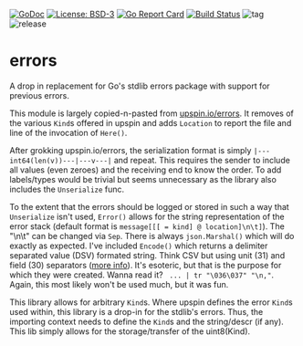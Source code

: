 [![GoDoc](https://godoc.org/github.com/henderjon/errors?status.svg)](https://godoc.org/github.com/henderjon/errors)
[![License: BSD-3](https://img.shields.io/badge/license-BSD--3-blue.svg)](https://img.shields.io/badge/license-BSD--3-blue.svg)
[![Go Report Card](https://goreportcard.com/badge/github.com/henderjon/errors)](https://goreportcard.com/report/github.com/henderjon/errors)
[![Build Status](https://travis-ci.org/henderjon/errors.svg?branch=dev)](https://travis-ci.org/henderjon/errors)
![tag](https://img.shields.io/github/tag/henderjon/errors.svg)
![release](https://img.shields.io/github/release/henderjon/errors.svg)

# errors

A drop in replacement for Go's stdlib errors package with support for previous errors.

This module is largely copied-n-pasted from [upspin.io/errors](https://godoc.org/upspin.io/errors). It removes of the various `Kind`s offered in upspin and adds `Location` to report the file and line of the invocation of `Here()`.

After grokking upspin.io/errors, the serialization format is simply `|---int64(len(v))---|---v---|` and repeat. This requires the sender to include all values (even zeroes) and the receiving end to know the order. To add labels/types would be trivial but seems unnecessary as the library also includes the `Unserialize` func.

To the extent that the errors should be logged or stored in such a way that `Unserialize` isn't used, `Error()` allows for the string representation of the error stack (default format is `message[[[ = kind] @ location]\n\t]`). The "\n\t" can be changed via `Sep`. There is always `json.Marshal()` which will do exactly as expected. I've included `Encode()` which returns a delimiter separated value (DSV) formated string. Think CSV but using unit (31) and field (30) separators ([more info](https://www.lammertbies.nl/comm/info/ascii-characters.html)). It's esoteric, but that is the purpose for which they were created. Wanna read it? ` ... | tr "\036\037" "\n,"`. Again, this most likely won't be used much, but it was fun.

This library allows for arbitrary `Kind`s. Where upspin defines the error `Kind`s used within, this library is a drop-in for the stdlib's errors. Thus, the importing context needs to define the `Kind`s and the string/descr (if any). This lib simply allows for the storage/transfer of the uint8(Kind).

